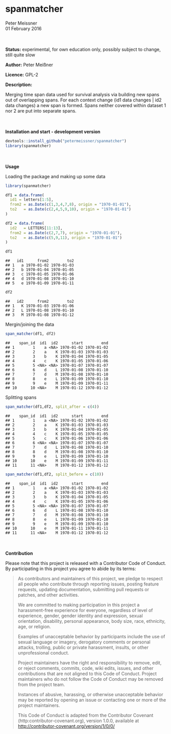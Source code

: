 # spanmatcher
Peter Meissner  
01 February 2016  






<br><br>
**Status:** experimental, for own education only, possibly subject to change, still quite slow

**Author:** Peter Meißner

**Licence:** GPL-2

**Description:**

Merging time span data used for survival analysis via building new
    spans out of overlapping spans. For each context change (id1 data changes |
    id2 data changes)  a new span is formed. Spans neither covered within
    dataset 1 nor 2 are put into separate spans.



<br><br>
**Installation and start - development version**


```r
devtools::install_github("petermeissner/spanmatcher")
library(spanmatcher)
```



<br><br>
**Usage**

Loading the package and making up some data


```r
library(spanmatcher)

df1 = data.frame(
  id1 = letters[1:5],
  from2 = as.Date(c(1,3,4,7,8), origin = "1970-01-01"),
  to2   = as.Date(c(2,4,5,9,10), origin = "1970-01-01")
)

df2 = data.frame(
  id2   = LETTERS[11:13],
  from2 = as.Date(c(2,7,7), origin = "1970-01-01"),
  to2   = as.Date(c(5,9,11), origin = "1970-01-01")
) 

df1
```

```
##   id1      from2        to2
## 1   a 1970-01-02 1970-01-03
## 2   b 1970-01-04 1970-01-05
## 3   c 1970-01-05 1970-01-06
## 4   d 1970-01-08 1970-01-10
## 5   e 1970-01-09 1970-01-11
```

```r
df2
```

```
##   id2      from2        to2
## 1   K 1970-01-03 1970-01-06
## 2   L 1970-01-08 1970-01-10
## 3   M 1970-01-08 1970-01-12
```


Mergin/joining the data


```r
span_matcher(df1, df2)
```

```
##    span_id  id1  id2      start        end
## 1        1    a <NA> 1970-01-02 1970-01-02
## 2        2    a    K 1970-01-03 1970-01-03
## 3        3    b    K 1970-01-04 1970-01-05
## 4        4    c    K 1970-01-05 1970-01-06
## 5        5 <NA> <NA> 1970-01-07 1970-01-07
## 6        6    d    L 1970-01-08 1970-01-10
## 7        7    d    M 1970-01-08 1970-01-10
## 8        8    e    L 1970-01-09 1970-01-10
## 9        9    e    M 1970-01-09 1970-01-11
## 10      10 <NA>    M 1970-01-12 1970-01-12
```


Splitting spans


```r
span_matcher(df1,df2, split_after = c(4))
```

```
##    span_id  id1  id2      start        end
## 1        1    a <NA> 1970-01-02 1970-01-02
## 2        2    a    K 1970-01-03 1970-01-03
## 3        3    b    K 1970-01-04 1970-01-05
## 4        4    c    K 1970-01-05 1970-01-05
## 5        5    c    K 1970-01-06 1970-01-06
## 6        6 <NA> <NA> 1970-01-07 1970-01-07
## 7        7    d    L 1970-01-08 1970-01-10
## 8        8    d    M 1970-01-08 1970-01-10
## 9        9    e    L 1970-01-09 1970-01-10
## 10      10    e    M 1970-01-09 1970-01-11
## 11      11 <NA>    M 1970-01-12 1970-01-12
```

```r
span_matcher(df1,df2, split_before = c(10))
```

```
##    span_id  id1  id2      start        end
## 1        1    a <NA> 1970-01-02 1970-01-02
## 2        2    a    K 1970-01-03 1970-01-03
## 3        3    b    K 1970-01-04 1970-01-05
## 4        4    c    K 1970-01-05 1970-01-06
## 5        5 <NA> <NA> 1970-01-07 1970-01-07
## 6        6    d    L 1970-01-08 1970-01-10
## 7        7    d    M 1970-01-08 1970-01-10
## 8        8    e    L 1970-01-09 1970-01-10
## 9        9    e    M 1970-01-09 1970-01-10
## 10      10    e    M 1970-01-11 1970-01-11
## 11      11 <NA>    M 1970-01-12 1970-01-12
```



<br><br>
**Contribution**

Please note that this project is released with a Contributor Code of Conduct. By participating in this project you agree to abide by its terms:

> As contributors and maintainers of this project, we pledge to respect all people who 
contribute through reporting issues, posting feature requests, updating documentation,
submitting pull requests or patches, and other activities.
> 
> We are committed to making participation in this project a harassment-free experience for
everyone, regardless of level of experience, gender, gender identity and expression,
sexual orientation, disability, personal appearance, body size, race, ethnicity, age, or religion.
> 
> Examples of unacceptable behavior by participants include the use of sexual language or
imagery, derogatory comments or personal attacks, trolling, public or private harassment,
insults, or other unprofessional conduct.
> 
> Project maintainers have the right and responsibility to remove, edit, or reject comments,
commits, code, wiki edits, issues, and other contributions that are not aligned to this 
Code of Conduct. Project maintainers who do not follow the Code of Conduct may be removed 
from the project team.
> 
> Instances of abusive, harassing, or otherwise unacceptable behavior may be reported by 
opening an issue or contacting one or more of the project maintainers.
> 
> This Code of Conduct is adapted from the Contributor Covenant 
(http:contributor-covenant.org), version 1.0.0, available at 
http://contributor-covenant.org/version/1/0/0/


